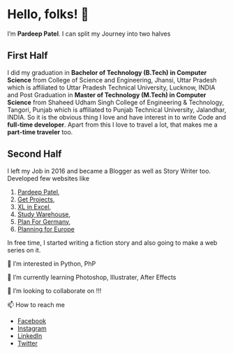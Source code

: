 # Hello, folks! 👋

I’m **Pardeep Patel**. I can split my Journey into two halves

## First Half

I did my graduation in **Bachelor of Technology (B.Tech) in Computer Science** from College of Science and Engineering, Jhansi, Uttar Pradesh 
which is affiliated to Uttar Pradesh Technical University, Lucknow, INDIA and Post Graduation in **Master of Technology (M.Tech) in Computer Science** 
from Shaheed Udham Singh College of Engineering & Technology, Tangori, Punjab which is affiliated to Punjab Technical University, Jalandhar, INDIA. 
So it is the obvious thing I love and have interest in to write Code and **full-time developer**. 
Apart from this I love to travel a lot, that makes me a **part-time traveler** too.

## Second Half

I left my Job in 2016 and became a Blogger as well as Story Writer too. 
Developed few websites like 
1. [Pardeep Patel](https://pardeeppatel.com/), 
2. [Get Projects](https://getprojects.org/), 
3. [XL in Excel](https://xlinexcel.com/), 
4. [Study Warehouse](https://studywarehouse.com/),
5. [Plan For Germany](https://planforgermany.com/),  
6. [Planning for Europe](https://planningforeurope.com/)

In free time, I started writing a fiction story and also going to make a web series on it.


👀 I’m interested in Python, PhP

🌱 I’m currently learning Photoshop, Illustrater, After Effects

💞️ I’m looking to collaborate on !!!

📫 How to reach me 
- [Facebook](https://www.facebook.com/iampardeeppatel/)
- [Instagram](https://instagram.com/pardeeppatel/)
- [LinkedIn](https://www.linkedin.com/in/pardeeppatel/)
- [Twitter](https://twitter.com/iampardeeppatel/)

<!---
pardeeppatel/pardeeppatel is a ✨ special ✨ repository because its `README.md` (this file) appears on your GitHub profile.
You can click the Preview link to take a look at your changes.
--->
